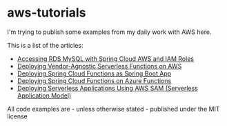 aws-tutorials
==============================
I'm trying to publish some examples from my daily work with AWS here.

This is a list of the articles:
* [Accessing RDS MySQL with Spring Cloud AWS and IAM Roles](https://masteringaws.gulden.consulting/2018/11/accessing-rds-mysql-with-spring-cloud.html)
* [Deploying Vendor-Agnostic Serverless Functions on AWS](https://masteringaws.gulden.consulting/2019/01/spring-cloud-function-aws.html)
* [Deploying Spring Cloud Functions as Spring Boot App](https://masteringaws.gulden.consulting/2019/02/spring-cloud-functions-spring-boot.html)
* [Deploying Spring Cloud Functions on Azure Functions](https://masteringaws.gulden.consulting/2019/03/spring-cloud-functions-azure.html)
* [Deploying Serverless Applications Using AWS SAM (Serverless Application Model)](https://masteringaws.gulden.consulting/2019/07/sam-local.html)



All code examples are - unless otherwise stated - published under the MIT license